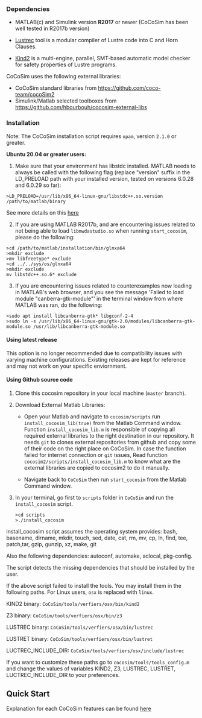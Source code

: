 

### **Dependencies**

* MATLAB(c) and Simulink version **R2017** or newer (CoCoSim has been well tested in R2017b version)

* [Lustrec](https://github.com/Embedded-SW-VnV/lustrec.git) tool is a modular compiler of Lustre code into C and Horn Clauses.

* [Kind2](http://kind2-mc.github.io/kind2/) is a multi-engine, parallel, SMT-based automatic model checker for safety properties of Lustre programs.

<!-- * Formal verification backends: In order to analyse the model, at least one of the following model-checkers should be installed. Currently we support Kind2.
    * [Kind2](http://kind2-mc.github.io/kind2/) (Supported and highly recommended)
    * [Zustre](https://github.com/lememta/zustre) (Support in progress)
    * [JKind](https://github.com/agacek/jkind) (Support in progress) -->



CoCoSim uses the following external libraries:

* CoCoSim standard libraries from https://github.com/coco-team/cocoSim2
* Simulink/Matlab selected toolboxes from https://github.com/hbourbouh/cocosim-external-libs


### **Installation**

Note: The CoCoSim installation script requires `opam`, version `2.1.0` or greater.

**Ubuntu 20.04 or greater users:** 

1. Make sure that your environment has libstdc installed. MATLAB needs to always be called with the following flag (replace "version" suffix in the LD_PRELOAD path with your installed version, tested on versions 6.0.28 and 6.0.29 so far):
```
>LD_PRELOAD=/usr/lib/x86_64-linux-gnu/libstdc++.so.version /path/to/matlab/binary
```

See more details on this [here](https://github.com/NASA-SW-VnV/CoCoSim/issues/5)

2. If you are using MATLAB R2017b, and are encountering issues related to not being able to load `libmwdastudio.so` when running `start_cocosim`, please do the following:

```
>cd /path/to/matlab/installation/bin/glnxa64
>mkdir exclude
>mv libfreetype* exclude
>cd ../../sys/os/glnxa64
>mkdir exclude
mv libstdc++.so.6* exclude
```
3. If you are encountering issues related to counterexamples now loading in MATLAB's web browser, and you see the message 'Failed to load module "canberra-gtk-module"' in the terminal window from where MATLAB was ran, do the following:

```
>sudo apt install libcanberra-gtk* libgconf-2-4
>sudo ln -s /usr/lib/x86_64-linux-gnu/gtk-2.0/modules/libcanberra-gtk-module.so /usr/lib/libcanberra-gtk-module.so
```

#### Using latest release 

This option is no longer recommended due to compatibility issues with varying machine configurations. Existing releases are kept for reference and may not work on your specific enviornment.


#### Using Github source code

1. Clone this cocosim repository in your local machine (`master` branch).

2. Download External Matlab Libraries:
   
    * Open your Matlab and navigate to `cocosim/scripts` run `install_cocosim_lib(true)` from the Matlab Command window. \
    Function `install_cocosim_lib.m` is responsible of copying all required external libraries to the right destination in our repository.
    It needs `git` to clones external repositories from github and copy some of their code on the
    right place on CoCoSim.
    In case the function failed for internet connection or `git` issues, Read function `cocosim2/scripts/install_cocosim_lib.m` to know what are the external libraries are copied to cocosim2 to do it manually.

     * Navigate back to `CoCoSim` then run `start_cocosim` from the Matlab Command window.

3. In your terminal, go first to `scripts` folder in `CoCoSim` and run the `install_cocosim` script.
    ```
    >cd scripts
    >./install_cocosim 
    ```

install_cocosim script assumes the operating system provides:
    bash, basename, dirname, mkdir, touch, sed, date,
    cat, rm, mv, cp, ln, find, tee, patch,tar, gzip, 
    gunzip, xz, make, git

Also the following dependencies:
autoconf, automake, aclocal, pkg-config.

The script detects the missing dependencies that should be installed by 
the user.

If the above script failed to install the tools. You may install them in the following paths. For Linux users, `osx` is replaced with `linux`.

KIND2 binary: `CoCoSim/tools/verfiers/osx/bin/kind2`

Z3 binary: `CoCoSim/tools/verfiers/osx/bin/z3`

<!-- JKIND binary: `CoCoSim/tools/verfiers/jkind/jkind` -->

<!-- JLUSTRE2KIND binray: `CoCoSim/tools/verfiers/jkind/jlustre2kind` -->

<!-- ZUSTRE binary: `CoCoSim/tools/verfiers/osx/bin/zustre` -->

LUSTREC binary: `CoCoSim/tools/verfiers/osx/bin/lustrec`

LUSTRET binary: `CoCoSim/tools/verfiers/osx/bin/lustret`

LUCTREC_INCLUDE_DIR: `CoCoSim/tools/verfiers/osx/include/lustrec`


If you want to customize these paths go to `cocosim/tools/tools_config.m` and change the values of variables KIND2, Z3, <!--JKIND, JLUSTRE2KIND, ZUSTRE, --> LUSTREC, LUSTRET, LUCTREC_INCLUDE_DIR to your preferences.


**Quick Start**
-------------------
Explanation for each CoCoSim features can be found [here](doc/EXAMPLES.md)

